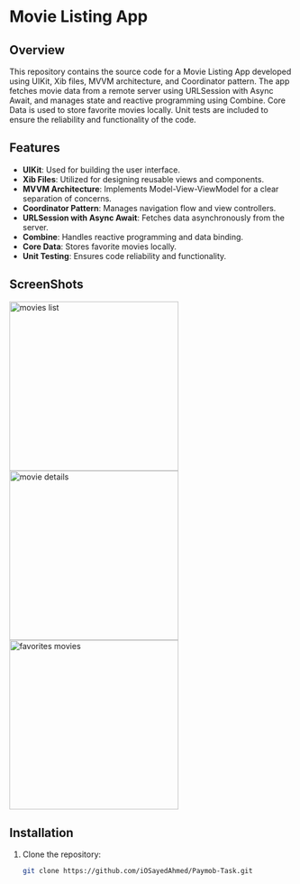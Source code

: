 # Movie Listing App

## Overview
This repository contains the source code for a Movie Listing App developed using UIKit, Xib files, MVVM architecture, and Coordinator pattern. The app fetches movie data from a remote server using URLSession with Async Await, and manages state and reactive programming using Combine. Core Data is used to store favorite movies locally. Unit tests are included to ensure the reliability and functionality of the code.

## Features
- **UIKit**: Used for building the user interface.
- **Xib Files**: Utilized for designing reusable views and components.
- **MVVM Architecture**: Implements Model-View-ViewModel for a clear separation of concerns.
- **Coordinator Pattern**: Manages navigation flow and view controllers.
- **URLSession with Async Await**: Fetches data asynchronously from the server.
- **Combine**: Handles reactive programming and data binding.
- **Core Data**: Stores favorite movies locally.
- **Unit Testing**: Ensures code reliability and functionality.


## ScreenShots
<img src="https://github.com/iOSayedAhmed/Paymob-Task/assets/60572628/794e2ef7-6b97-43b8-ac26-0f5b45bbfae8" alt="movies list" width="300"/>
<img src="https://github.com/iOSayedAhmed/Paymob-Task/assets/60572628/a354dc54-7d94-42ce-b7fc-21f6f9fe2348" alt="movie details" width="300"/>
<img src="https://github.com/iOSayedAhmed/Paymob-Task/assets/60572628/107b386c-f417-4772-8d05-dc3330347a8a" alt="favorites movies" width="300"/>





## Installation
1. Clone the repository:
   ```sh
   git clone https://github.com/iOSayedAhmed/Paymob-Task.git
